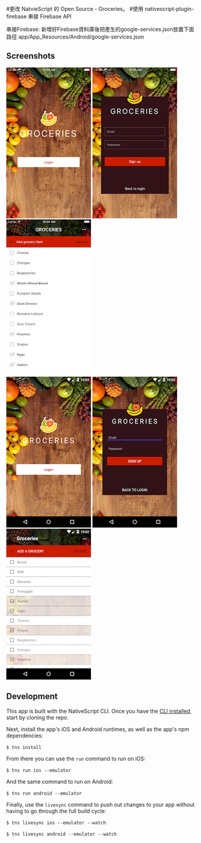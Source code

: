 #更改 NatvieScript 的 Open Source - Groceries。
#使用 nativescript-plugin-firebase 串接 Firebase API

串接Firebase:
新增好Firebase資料庫後把產生的google-services.json放置下面路徑
app/App_Resources/Android/google-services.json


<h2 id="screenshots">Screenshots</h2>

![](assets/screenshots/ios-1.png)
![](assets/screenshots/ios-2.png)
![](assets/screenshots/ios-3.png)

![](assets/screenshots/android-1.png)
![](assets/screenshots/android-2.png)
![](assets/screenshots/android-3.png)

<h2 id="development">Development</h2>

This app is built with the NativeScript CLI. Once you have the [CLI installed](http://docs.nativescript.org/angular/tutorial/ng-chapter-1#11-install-nativescript-and-configure-your-environment), start by cloning the repo.

Next, install the app's iOS and Android runtimes, as well as the app's npm dependencies:

```
$ tns install
```

From there you can use the `run` command to run on iOS:

```
$ tns run ios --emulator
```

And the same command to run on Android:

```
$ tns run android --emulator
```

Finally, use the `livesync` command to push out changes to your app without having to go through the full build cycle:

```
$ tns livesync ios --emulator --watch
```
```
$ tns livesync android --emulator --watch
```


